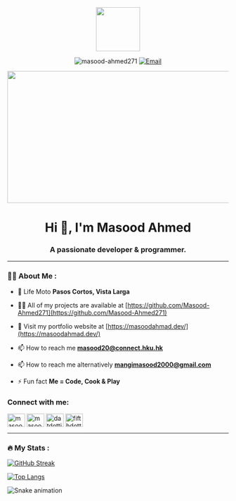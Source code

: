<div id="header" align="center">
  <img src="https://media.giphy.com/media/M9gbBd9nbDrOTu1Mqx/giphy.gif" width="100"/>
  
  <p> <img src="https://komarev.com/ghpvc/?username=masood-ahmed271&label=Profile%20views&color=0e75b6&style=flat" alt="masood-ahmed271" />
<a href="mailto:masood20@connect.hku.hk"><img src="https://img.shields.io/badge/Email-Me-blueviolet" alt="Email"></a>
</p>
</div>


<div align="center">
  <img src="https://media.giphy.com/media/dWesBcTLavkZuG35MI/giphy.gif" width="600" height="300"/>
</div>


<h1 align="center">Hi 👋, I'm Masood Ahmed</h1>
<h3 align="center">A passionate developer & programmer.</h3>

---

### :man_technologist: About Me :


- 🌱 Life Moto **Pasos Cortos, Vista Larga**

- 👨‍💻 All of my projects are available at [https://github.com/Masood-Ahmed271](https://github.com/Masood-Ahmed271)

- 📝 Visit my portfolio website at [https://masoodahmad.dev/](https://masoodahmad.dev/)

- 📫 How to reach me **masood20@connect.hku.hk**
- 📫 How to reach me alternatively **mangimasood2000@gmail.com**

- ⚡ Fun fact **Me = Code, Cook & Play**

<h3 align="left">Connect with me:</h3>
<p align="left">
<a href="https://linkedin.com/in/masood" target="blank"><img align="center" src="https://raw.githubusercontent.com/rahuldkjain/github-profile-readme-generator/master/src/images/icons/Social/linked-in-alt.svg" alt="masood" height="30" width="40" /></a>
<a href="https://fb.com/masood12ahmed" target="blank"><img align="center" src="https://raw.githubusercontent.com/rahuldkjain/github-profile-readme-generator/master/src/images/icons/Social/facebook.svg" alt="masood12ahmed" height="30" width="40" /></a>
<a href="https://instagram.com/datdottiboi" target="blank"><img align="center" src="https://raw.githubusercontent.com/rahuldkjain/github-profile-readme-generator/master/src/images/icons/Social/instagram.svg" alt="datdottiboi" height="30" width="40" /></a>
<a href="https://discord.gg/" target="blank"><img align="center" src="https://raw.githubusercontent.com/rahuldkjain/github-profile-readme-generator/master/src/images/icons/Social/discord.svg" alt="fifthdottyboi#9761" height="30" width="40" /></a>
</p>

<!-- <h3 align="left">Languages and Tools:</h3>
<p align="left"> <a href="https://developer.android.com" target="_blank" rel="noreferrer"> <img src="https://raw.githubusercontent.com/devicons/devicon/master/icons/android/android-original-wordmark.svg" alt="android" width="40" height="40"/> </a> <a href="https://angular.io" target="_blank" rel="noreferrer"> <img src="https://raw.githubusercontent.com/devicons/devicon/master/icons/angularjs/angularjs-original-wordmark.svg" alt="angularjs" width="40" height="40"/> </a> <a href="https://www.arduino.cc/" target="_blank" rel="noreferrer"> <img src="https://cdn.worldvectorlogo.com/logos/arduino-1.svg" alt="arduino" width="40" height="40"/> </a> <a href="https://getbootstrap.com" target="_blank" rel="noreferrer"> <img src="https://raw.githubusercontent.com/devicons/devicon/master/icons/bootstrap/bootstrap-plain-wordmark.svg" alt="bootstrap" width="40" height="40"/> </a> <a href="https://www.cprogramming.com/" target="_blank" rel="noreferrer"> <img src="https://raw.githubusercontent.com/devicons/devicon/master/icons/c/c-original.svg" alt="c" width="40" height="40"/> </a> <a href="https://www.w3schools.com/cpp/" target="_blank" rel="noreferrer"> <img src="https://raw.githubusercontent.com/devicons/devicon/master/icons/cplusplus/cplusplus-original.svg" alt="cplusplus" width="40" height="40"/> </a> <a href="https://www.w3schools.com/css/" target="_blank" rel="noreferrer"> <img src="https://raw.githubusercontent.com/devicons/devicon/master/icons/css3/css3-original-wordmark.svg" alt="css3" width="40" height="40"/> </a> <a href="https://www.cypress.io" target="_blank" rel="noreferrer"> <img src="https://raw.githubusercontent.com/simple-icons/simple-icons/6e46ec1fc23b60c8fd0d2f2ff46db82e16dbd75f/icons/cypress.svg" alt="cypress" width="40" height="40"/> </a> <a href="https://expressjs.com" target="_blank" rel="noreferrer"> <img src="https://raw.githubusercontent.com/devicons/devicon/master/icons/express/express-original-wordmark.svg" alt="express" width="40" height="40"/> </a> <a href="https://git-scm.com/" target="_blank" rel="noreferrer"> <img src="https://www.vectorlogo.zone/logos/git-scm/git-scm-icon.svg" alt="git" width="40" height="40"/> </a> <a href="https://www.w3.org/html/" target="_blank" rel="noreferrer"> <img src="https://raw.githubusercontent.com/devicons/devicon/master/icons/html5/html5-original-wordmark.svg" alt="html5" width="40" height="40"/> </a> <a href="https://www.java.com" target="_blank" rel="noreferrer"> <img src="https://raw.githubusercontent.com/devicons/devicon/master/icons/java/java-original.svg" alt="java" width="40" height="40"/> </a> <a href="https://developer.mozilla.org/en-US/docs/Web/JavaScript" target="_blank" rel="noreferrer"> <img src="https://raw.githubusercontent.com/devicons/devicon/master/icons/javascript/javascript-original.svg" alt="javascript" width="40" height="40"/> </a> <a href="https://www.linux.org/" target="_blank" rel="noreferrer"> <img src="https://raw.githubusercontent.com/devicons/devicon/master/icons/linux/linux-original.svg" alt="linux" width="40" height="40"/> </a> <a href="https://www.mongodb.com/" target="_blank" rel="noreferrer"> <img src="https://raw.githubusercontent.com/devicons/devicon/master/icons/mongodb/mongodb-original-wordmark.svg" alt="mongodb" width="40" height="40"/> </a> <a href="https://nodejs.org" target="_blank" rel="noreferrer"> <img src="https://raw.githubusercontent.com/devicons/devicon/master/icons/nodejs/nodejs-original-wordmark.svg" alt="nodejs" width="40" height="40"/> </a> <a href="https://pugjs.org" target="_blank" rel="noreferrer"> <img src="https://cdn.worldvectorlogo.com/logos/pug.svg" alt="pug" width="40" height="40"/> </a> <a href="https://www.python.org" target="_blank" rel="noreferrer"> <img src="https://raw.githubusercontent.com/devicons/devicon/master/icons/python/python-original.svg" alt="python" width="40" height="40"/> </a> <a href="https://reactjs.org/" target="_blank" rel="noreferrer"> <img src="https://raw.githubusercontent.com/devicons/devicon/master/icons/react/react-original-wordmark.svg" alt="react" width="40" height="40"/> </a> <a href="https://scikit-learn.org/" target="_blank" rel="noreferrer"> <img src="https://upload.wikimedia.org/wikipedia/commons/0/05/Scikit_learn_logo_small.svg" alt="scikit_learn" width="40" height="40"/> </a> <a href="https://unity.com/" target="_blank" rel="noreferrer"> <img src="https://www.vectorlogo.zone/logos/unity3d/unity3d-icon.svg" alt="unity" width="40" height="40"/> </a> </p> -->

<!-- <p>&nbsp;<img align="center" src="https://github-readme-stats.vercel.app/api?username=masood-ahmed271&show_icons=true&locale=en" alt="masood-ahmed271" /></p> -->

---

### :fire: My Stats :
<!-- <p align="left"> <a href="https://github.com/ryo-ma/github-profile-trophy"><img src="https://github-profile-trophy.vercel.app/?username=masood-ahmed271" alt="masood-ahmed271" /></a> </p> -->

[![GitHub Streak](http://github-readme-streak-stats.herokuapp.com?user=masood-ahmed271&theme=dark&background=000000)](https://git.io/streak-stats)

<!-- <p><img align="center" src="https://github-readme-streak-stats.herokuapp.com/?user=masood-ahmed271&" alt="masood-ahmed271" /></p> -->

[![Top Langs](https://github-readme-stats.vercel.app/api/top-langs/?username=masood-ahmed271&layout=compact&theme=vision-friendly-dark)](https://github.com/anuraghazra/github-readme-stats)

![Snake animation](https://github.com/Masood-Ahmed271/Masood-Ahmed271/blob/output/github-contribution-grid-snake.svg)

